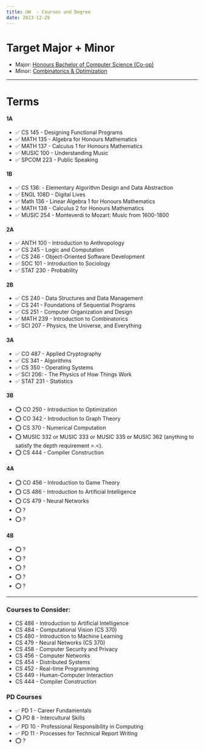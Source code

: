 ```yaml
---
title: UW  - Courses and Degree
date: 2023-12-28
---
```

# Target Major + Minor
- Major: [Honours Bachelor of Computer Science (Co-op)](https://ugradcalendar.uwaterloo.ca/page/MATH-Bachelor-of-Computer-Science-1)
- Minor: [Combinatorics & Optimization](https://ugradcalendar.uwaterloo.ca/page/MATH-Combinatorics-and-Optimization-Minor2)

---
# Terms
#### 1A
- ✅ CS 145 - Designing Functional Programs 
- ✅ MATH 135 - Algebra for Honours Mathematics
- ✅ MATH 137 - Calculus 1 for Honours Mathematics
- ✅ MUSIC 100 - Understanding Music
- ✅ SPCOM 223 - Public Speaking
#### 1B
- ✅ CS 136: - Elementary Algorithm Design and Data Abstraction
- ✅ ENGL 108D - Digital Lives
- ✅ Math 136 - Linear Algebra 1 for Honours Mathematics
- ✅ MATH 138 - Calculus 2 for Honours Mathematics
- ✅ MUSIC 254 - Monteverdi to Mozart: Music from 1600-1800


#### 2A
- ✅ ANTH 100 - Introduction to Anthropology
- ✅ CS 245 - Logic and Computation
- ✅ CS 246 - Object-Oriented Software Development
- ✅ SOC 101 - Introduction to Sociology
- ✅ STAT 230 - Probability
#### 2B
- ✅ CS 240 - Data Structures and Data Management
- ✅ CS 241 - Foundations of Sequential Programs
- ✅ CS 251 - Computer Organization and Design
- ✅ MATH 239 - Introduction to Combinatorics
- ✅ SCI 207 - Physics, the Universe, and Everything


#### 3A
- ✅ CO 487 - Applied Cryptography
- ✅ CS 341 - Algorithms
- ✅ CS 350 - Operating Systems
- ✅ SCI 206: - The Physics of How Things Work
- ✅ STAT 231 - Statistics
#### 3B
- ⭕ CO 250 - Introduction to Optimization
- ⭕ CO 342 - Introduction to Graph Theory
- ⭕ CS 370 - Numerical Computation
- ⭕ MUSIC 332 or MUSIC 333 or MUSIC 335 or MUSIC 362 (anything to satisfy the depth requirement >.<).
- ⭕ CS 444 - Compiler Construction


#### 4A
- ⭕ CO 456 - Introduction to Game Theory
- ⭕ CS 486 - Introduction to Artificial Intelligence
- ⭕ CS 479 - Neural Networks
- ⭕ ?
- ⭕ ?
#### 4B
- ⭕ ?
- ⭕ ?
- ⭕ ?
- ⭕ ?
- ⭕ ?

---
### Courses to Consider:
- CS 486 - Introduction to Artificial Intelligence
- CS 484 - Computational Vision (CS 370)
- CS 480 - Introduction to Machine Learning
- CS 479 - Neural Networks (CS 370)
- CS 458 - Computer Security and Privacy
- CS 456 - Computer Networks
- CS 454 - Distributed Systems
- CS 452  - Real-time Programming
- CS 449 - Human-Computer Interaction
- CS 444 - Compiler Construction

### PD Courses
- ✅ PD 1 - Career Fundamentals
- ⭕ PD 8 - Intercultural Skills
- ✅ PD 10 - Professional Responsibility in Computing
- ✅ PD 11 - Processes for Technical Report Writing
- ⭕ ?
